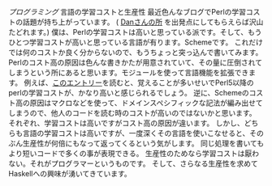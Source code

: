 *プログラミング* 言語の学習コストと生産性
最近色んなブログでPerlの学習コストの話題が持ち上がっています。
( [Danさんの所](http://blog.livedoor.jp/dankogai/archives/50483102.html) を出発点にしてもらえらば沢山たどれます。)
僕は、Perlの学習コストは高いと思っている派です。そして、もうひとつ学習コストが高いと思っている言語が有ります。Schemeです。
これだけでは何のコストか良く分からないので、もうちょっと突っ込んで書いてみます。
Perlのコスト高の原因は色んな書きかたが用意されていて、その量に圧倒されてしまうという所にあると思います。モジュールを使って言語機能を拡張できます。
例えば、[このエントリー](http://d.hatena.ne.jp/fbis/20060510/1147253289)を読むと、覚えることが多いせいでPerl5以降のperlの学習コストが、かなり高いと感じられるでしょう。
逆に、Schemeのコスト高の原因はマクロなどを使って、ドメインスペシフィックな記法が編み出せてしまうので、他人のコードを読む時のコストが高いのではないかと思います。
それぞれ、学習コストは高いですがコスト高の原因が違います。
しかし、どちらも言語の学習コストは高いですが、一度深くその言語を使いこなせると、そのぶん生産性が何倍にもなって返ってくるという気がします。
同じ処理を書いてもより短いコードで多くの事が表現できる。
生産性のためなら学習コストは厭わない。それがプログラマーというものです。
そして、さらなる生産性を求めてHaskellへの興味が湧いてきています。
